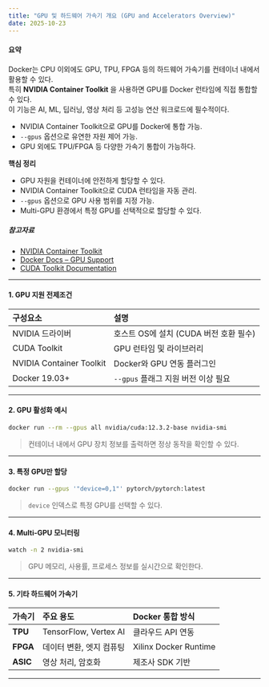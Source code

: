 ```yaml
---
title: "GPU 및 하드웨어 가속기 개요 (GPU and Accelerators Overview)"
date: 2025-10-23
---
```


#### 요약  
Docker는 CPU 이외에도 GPU, TPU, FPGA 등의 하드웨어 가속기를 컨테이너 내에서 활용할 수 있다.  
특히 **NVIDIA Container Toolkit** 을 사용하면 GPU를 Docker 런타임에 직접 통합할 수 있다.  
이 기능은 AI, ML, 딥러닝, 영상 처리 등 고성능 연산 워크로드에 필수적이다.  


* NVIDIA Container Toolkit으로 GPU를 Docker에 통합 가능.
* `--gpus` 옵션으로 유연한 자원 제어 가능.
* GPU 외에도 TPU/FPGA 등 다양한 가속기 통합이 가능하다.

**핵심 정리**
- GPU 자원을 컨테이너에 안전하게 할당할 수 있다.  
- NVIDIA Container Toolkit으로 CUDA 런타임을 자동 관리.  
- `--gpus` 옵션으로 GPU 사용 범위를 지정 가능.  
- Multi-GPU 환경에서 특정 GPU를 선택적으로 할당할 수 있다.  

##### 참고자료
- [NVIDIA Container Toolkit](https://docs.nvidia.com/datacenter/cloud-native/container-toolkit/)
- [Docker Docs – GPU Support](https://docs.docker.com/config/containers/resource_constraints/#gpu)
- [CUDA Toolkit Documentation](https://developer.nvidia.com/cuda-toolkit)

---

#### 1. GPU 지원 전제조건

| 구성요소 | 설명 |
|:--|:--|
| NVIDIA 드라이버 | 호스트 OS에 설치 (CUDA 버전 호환 필수) |
| CUDA Toolkit | GPU 런타임 및 라이브러리 |
| NVIDIA Container Toolkit | Docker와 GPU 연동 플러그인 |
| Docker 19.03+ | `--gpus` 플래그 지원 버전 이상 필요 |

---

#### 2. GPU 활성화 예시

```bash
docker run --rm --gpus all nvidia/cuda:12.3.2-base nvidia-smi
```

> 컨테이너 내에서 GPU 장치 정보를 출력하면 정상 동작을 확인할 수 있다.

---

#### 3. 특정 GPU만 할당

```bash
docker run --gpus '"device=0,1"' pytorch/pytorch:latest
```

> `device` 인덱스로 특정 GPU를 선택할 수 있다.

---

#### 4. Multi-GPU 모니터링

```bash
watch -n 2 nvidia-smi
```

> GPU 메모리, 사용률, 프로세스 정보를 실시간으로 확인한다.

---

#### 5. 기타 하드웨어 가속기

| 가속기      | 주요 용도                 | Docker 통합 방식          |
| :------- | :-------------------- | :-------------------- |
| **TPU**  | TensorFlow, Vertex AI | 클라우드 API 연동           |
| **FPGA** | 데이터 변환, 엣지 컴퓨팅        | Xilinx Docker Runtime |
| **ASIC** | 영상 처리, 암호화            | 제조사 SDK 기반            |

---

